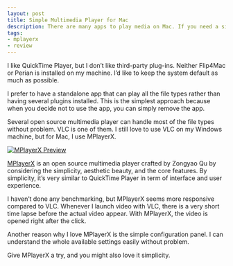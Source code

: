 ```yaml
---
layout: post
title: Simple Multimedia Player for Mac
description: There are many apps to play media on Mac. If you need a simple media player, perhaps MPlayerX is the one you’re looking for.
tags:
- mplayerx
- review
---
```

I like QuickTime Player, but I don’t like third-party plug-ins. Neither Flip4Mac or Perian is installed on my machine. I’d like to keep the system default as much as possible.

<!--more-->

I prefer to have a standalone app that can play all the file types rather than having several plugins installed. This is the simplest approach because when you decide not to use the app, you can simply remove the app.

Several open source multimedia player can handle most of the file types without problem. VLC is one of them. I still love to use VLC on my Windows machine, but for Mac, I use MPlayerX.

[ ![MPlayerX Preview][img1] ](http://images.sayzlim.net/2011/06/mplayerx_preview.jpg "MPlayerX Preview")

[img1]: http://images.sayzlim.net/2011/06/mplayerx_preview.jpg "MPlayerX Preview"

[MPlayerX](http://mplayerx.org/ "MPlayerX") is an open source multimedia player crafted by Zongyao Qu by considering the simplicity, aesthetic beauty, and the core features. By simplicity, it’s very similar to QuickTime Player in term of interface and user experience.

I haven’t done any benchmarking, but MPlayerX seems more responsive compared to VLC. Whenever I launch video with VLC, there is a very short time lapse before the actual video appear. With MPlayerX, the video is opened right after the click.

Another reason why I love MPlayerX is the simple configuration panel. I can understand the whole available settings easily without problem.

Give MPlayerX a try, and you might also love it simplicity.
